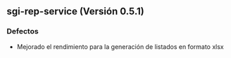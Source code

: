 ## sgi-rep-service (Versión 0.5.1)

### Defectos
* Mejorado el rendimiento para la generación de listados en formato xlsx  
